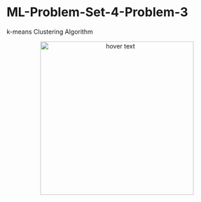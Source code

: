 # ML-Problem-Set-4-Problem-3
k-means Clustering Algorithm
<p align="center">
  <img src=ML-Problem-Set-5-Problem-3/Figure_1.pn width="350" title="hover text">
</p>
